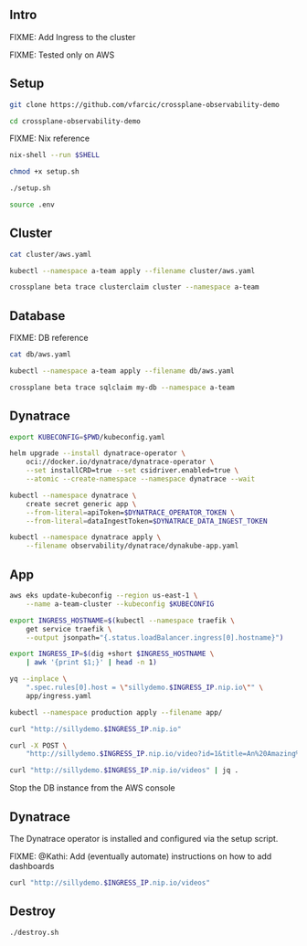 ## Intro

FIXME: Add Ingress to the cluster

FIXME: Tested only on AWS

## Setup

```sh
git clone https://github.com/vfarcic/crossplane-observability-demo

cd crossplane-observability-demo
```

FIXME: Nix reference

```sh
nix-shell --run $SHELL

chmod +x setup.sh

./setup.sh

source .env
```

## Cluster

```sh
cat cluster/aws.yaml

kubectl --namespace a-team apply --filename cluster/aws.yaml

crossplane beta trace clusterclaim cluster --namespace a-team
```

## Database

FIXME: DB reference

```sh
cat db/aws.yaml

kubectl --namespace a-team apply --filename db/aws.yaml

crossplane beta trace sqlclaim my-db --namespace a-team
```

## Dynatrace

```sh
export KUBECONFIG=$PWD/kubeconfig.yaml

helm upgrade --install dynatrace-operator \
    oci://docker.io/dynatrace/dynatrace-operator \
    --set installCRD=true --set csidriver.enabled=true \
    --atomic --create-namespace --namespace dynatrace --wait

kubectl --namespace dynatrace \
    create secret generic app \
    --from-literal=apiToken=$DYNATRACE_OPERATOR_TOKEN \
    --from-literal=dataIngestToken=$DYNATRACE_DATA_INGEST_TOKEN

kubectl --namespace dynatrace apply \
    --filename observability/dynatrace/dynakube-app.yaml
```

## App

```sh
aws eks update-kubeconfig --region us-east-1 \
    --name a-team-cluster --kubeconfig $KUBECONFIG

export INGRESS_HOSTNAME=$(kubectl --namespace traefik \
    get service traefik \
    --output jsonpath="{.status.loadBalancer.ingress[0].hostname}")

export INGRESS_IP=$(dig +short $INGRESS_HOSTNAME \
    | awk '{print $1;}' | head -n 1)

yq --inplace \
    ".spec.rules[0].host = \"sillydemo.$INGRESS_IP.nip.io\"" \
    app/ingress.yaml

kubectl --namespace production apply --filename app/

curl "http://sillydemo.$INGRESS_IP.nip.io"

curl -X POST \
    "http://sillydemo.$INGRESS_IP.nip.io/video?id=1&title=An%20Amazing%20Video"

curl "http://sillydemo.$INGRESS_IP.nip.io/videos" | jq .
```

Stop the DB instance from the AWS console

## Dynatrace

The Dynatrace operator is installed and configured via the setup script.

FIXME: @Kathi: Add (eventually automate) instructions on how to add dashboards

```sh
curl "http://sillydemo.$INGRESS_IP.nip.io/videos"
```

## Destroy

```sh
./destroy.sh
```
